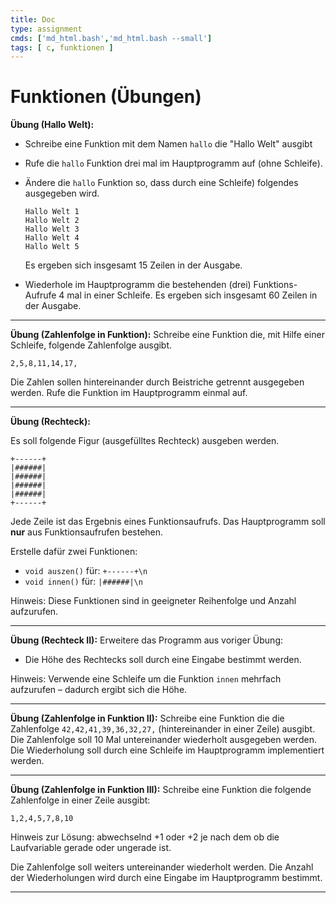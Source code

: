 ```yaml
---
title: Doc
type: assignment
cmds: ['md_html.bash','md_html.bash --small']
tags: [ c, funktionen ]
---
```


# Funktionen (Übungen)

**Übung (Hallo Welt):**

- Schreibe eine Funktion mit dem Namen `hallo` die "Hallo Welt" ausgibt

- Rufe die `hallo` Funktion drei mal im Hauptprogramm auf (ohne Schleife).

- Ändere die `hallo` Funktion so, dass durch eine Schleife) folgendes ausgegeben wird.

  ```
  Hallo Welt 1
  Hallo Welt 2
  Hallo Welt 3
  Hallo Welt 4
  Hallo Welt 5
  ```

  Es ergeben sich insgesamt 15 Zeilen in der Ausgabe.

- Wiederhole im Hauptprogramm die bestehenden (drei) Funktions-Aufrufe 4 mal in einer Schleife. Es ergeben sich insgesamt 60 Zeilen in der Ausgabe.



---

**Übung (Zahlenfolge in Funktion):**
Schreibe eine Funktion die, mit Hilfe einer Schleife, folgende Zahlenfolge ausgibt.

`2,5,8,11,14,17,`

Die Zahlen sollen hintereinander durch Beistriche getrennt ausgegeben werden. Rufe die Funktion im Hauptprogramm einmal auf.



---

**Übung (Rechteck):**

Es soll folgende Figur (ausgefülltes Rechteck) ausgeben werden.

```
+------+
|######|
|######|
|######|
|######|
+------+
```

Jede Zeile ist das Ergebnis eines Funktionsaufrufs. Das Hauptprogramm soll **nur** aus Funktionsaufrufen bestehen.

Erstelle dafür zwei Funktionen:

- `void auszen()`  für: `+------+\n`
- `void innen()` für: `|######|\n`

Hinweis: Diese Funktionen sind in geeigneter Reihenfolge und Anzahl aufzurufen.



---

**Übung (Rechteck II):**
Erweitere das Programm aus voriger Übung:

- Die Höhe des Rechtecks soll durch eine Eingabe bestimmt werden.

Hinweis: Verwende eine Schleife um die Funktion `innen` mehrfach aufzurufen – dadurch ergibt sich die Höhe. 



---

**Übung (Zahlenfolge in Funktion II):**
Schreibe eine Funktion die die Zahlenfolge `42,42,41,39,36,32,27,` (hintereinander in einer Zeile) ausgibt. Die Zahlenfolge soll 10 Mal untereinander wiederholt ausgegeben werden.  Die Wiederholung soll durch eine Schleife im Hauptprogramm implementiert werden.



---

**Übung (Zahlenfolge in Funktion III):**
Schreibe eine Funktion die folgende Zahlenfolge in einer Zeile ausgibt:

`1,2,4,5,7,8,10`

Hinweis zur Lösung: abwechselnd +1 oder +2 je nach dem ob die Laufvariable gerade oder ungerade ist.

Die Zahlenfolge soll weiters untereinander wiederholt werden. Die Anzahl der Wiederholungen wird durch eine Eingabe im Hauptprogramm bestimmt.



---

